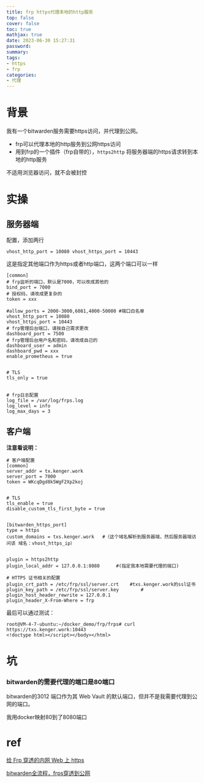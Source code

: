 ```yaml
---
title: frp https代理本地的http服务
top: false
cover: false
toc: true
mathjax: true
date: 2023-06-30 15:27:31
password:
summary:
tags:
- https
- frp
categories:
- 代理
---
```


# 背景

我有一个bitwarden服务需要https访问，并代理到公网。

- frp可以代理本地的http服务到公网https访问
- 用到frp的一个插件（frp自带的），`https2http` 将服务器端的https请求转到本地的http服务

不适用浏览器访问，就不会被封控





# 实操





## 服务器端

配置，添加两行

`vhost_http_port = 10080
vhost_https_port = 10443`

这是指定其他端口作为https或者http端口，这两个端口可以一样

```
[common]
# frp监听的端口，默认是7000，可以改成其他的
bind_port = 7000
# 授权码，请改成更复杂的
token = xxx

#allow_ports = 2000-3000,6081,4000-50000 #端口白名单
vhost_http_port = 10080
vhost_https_port = 10443
# frp管理后台端口，请按自己需求更改
dashboard_port = 7500
# frp管理后台用户名和密码，请改成自己的
dashboard_user = admin
dashboard_pwd = xxx
enable_prometheus = true


# TLS
tls_only = true


# frp日志配置
log_file = /var/log/frps.log
log_level = info
log_max_days = 3
```





## 客户端



**注意看说明：**

```
# 客户端配置
[common]
server_addr = tx.kenger.work
server_port = 7000
token = WKcqDgd8k5WgF2Xp2koj


# TLS
tls_enable = true
disable_custom_tls_first_byte = true


[bitwarden_https_port]
type = https
custom_domains = txs.kenger.work   #（这个域名解析到服务器端，然后服务器端访问该 域名：vhost_https_ip）


plugin = https2http
plugin_local_addr = 127.0.0.1:8080  	#(指定我本地需要代理的端口)

# HTTPS 证书相关的配置
plugin_crt_path = /etc/frp/ssl/server.crt    #txs.kenger.work的ssl证书
plugin_key_path = /etc/frp/ssl/server.key		 #
plugin_host_header_rewrite = 127.0.0.1
plugin_header_X-From-Where = frp

```



最后可以通过测试：

```
root@VM-4-7-ubuntu:~/docker_demo/frp/frps# curl https://txs.kenger.work:10443
<!doctype html></script></body></html>
```









# 坑

### bitwarden的需要代理的端口是80端口

bitwarden的3012 端口作为其 Web Vault 的默认端口，但并不是我需要代理到公网的端口。

我用docker映射80到了8080端口









# ref

[给 Frp 穿透的内网 Web 上 https](https://blog.csdn.net/boazheng/article/details/113805793?spm=1001.2101.3001.6650.2&utm_medium=distribute.pc_relevant.none-task-blog-2%7Edefault%7ECTRLIST%7ERate-2-113805793-blog-121888173.235%5Ev38%5Epc_relevant_default_base&depth_1-utm_source=distribute.pc_relevant.none-task-blog-2%7Edefault%7ECTRLIST%7ERate-2-113805793-blog-121888173.235%5Ev38%5Epc_relevant_default_base&utm_relevant_index=3)

[bitwarden全流程，frps穿透到公网](https://sspai.com/post/61976)


